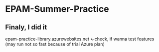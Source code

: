 # EPAM-Summer-Practice

## Finaly, I did it
epam-practice-library.azurewebsites.net <-check, if wanna test features (may run not so fast because of trial Azure plan)
